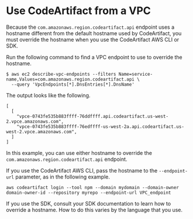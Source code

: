 # Use CodeArtifact from a VPC<a name="use-codeartifact-from-vpc"></a>

Because the `com.amazonaws.region.codeartifact.api` endpoint uses a hostname different from the default hostname used by CodeArtifact, you must override the hostname when you use the CodeArtifact AWS CLI or SDK\.

 Run the following command to find a VPC endpoint to use to override the hostname\.

```
$ aws ec2 describe-vpc-endpoints --filters Name=service-name,Values=com.amazonaws.region.codeartifact.api \
  --query 'VpcEndpoints[*].DnsEntries[*].DnsName'
```

 The output looks like the following\.

```
[
  [
    "vpce-0743fe535b883ffff-76ddffff.api.codeartifact.us-west-2.vpce.amazonaws.com",
    "vpce-0743fe535b883ffff-76edffff-us-west-2a.api.codeartifact.us-west-2.vpce.amazonaws.com",
  ]
]
```

 In this example, you can use either hostname to override the `com.amazonaws.region.codeartifact.api` endpoint\.

If you use the CodeArtifact AWS CLI, pass the hostname to the `--endpoint-url` parameter, as in the following example\.

```
aws codeartifact login --tool npm --domain mydomain --domain-owner domain-owner-id --repository myrepo --endpoint-url VPC_endpoint
```

If you use the SDK, consult your SDK documentation to learn how to override a hostname\. How to do this varies by the language that you use\.